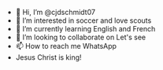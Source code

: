 - 👋 Hi, I’m @cjdschmidt07
- 👀 I’m interested in soccer and love scouts
- 🌱 I’m currently learning English and French
- 💞️ I’m looking to collaborate on Let's see
- 📫 How to reach me WhatsApp
- Jesus Christ is king!
<!---
cjdschmidt07/cjdschmidt07 is a ✨ special ✨ repository because its `README.md` (this file) appears on your GitHub profile.
You can click the Preview link to take a look at your changes.
--->
